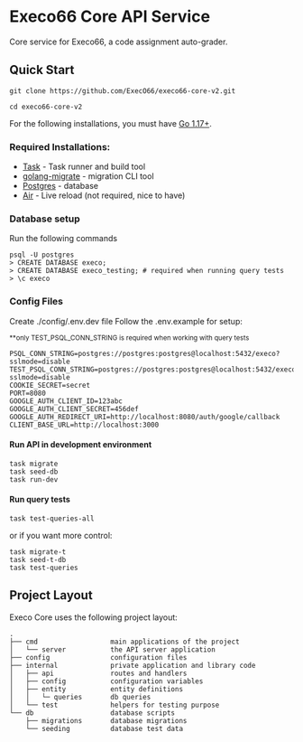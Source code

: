# Execo66 Core API Service

Core service for Execo66, a code assignment auto-grader.

## Quick Start

```shell
git clone https://github.com/ExecO66/execo66-core-v2.git

cd execo66-core-v2
```

For the following installations, you must have [Go 1.17+](https://go.dev/doc/install).

### Required Installations:

- [Task](https://taskfile.dev/#/installation?id=installation) - Task runner and build tool
- [golang-migrate](https://github.com/golang-migrate/migrate/tree/master/cmd/migrate) - migration CLI tool
- [Postgres](https://www.postgresql.org/download) - database
- [Air](https://github.com/cosmtrek/air) - Live reload (not required, nice to have)

### Database setup

Run the following commands

```shell
psql -U postgres
> CREATE DATABASE execo;
> CREATE DATABASE execo_testing; # required when running query tests
> \c execo
```

### Config Files

Create ./config/.env.dev file
Follow the .env.example for setup:

<sup>\*\*only TEST_PSQL_CONN_STRING is required when working with query tests</sup>

```none
PSQL_CONN_STRING=postgres://postgres:postgres@localhost:5432/execo?sslmode=disable
TEST_PSQL_CONN_STRING=postgres://postgres:postgres@localhost:5432/execo_testing?sslmode=disable
COOKIE_SECRET=secret
PORT=8080
GOOGLE_AUTH_CLIENT_ID=123abc
GOOGLE_AUTH_CLIENT_SECRET=456def
GOOGLE_AUTH_REDIRECT_URI=http://localhost:8080/auth/google/callback
CLIENT_BASE_URL=http://localhost:3000
```

#### Run API in development environment

```shell
task migrate
task seed-db
task run-dev
```

#### Run query tests

```shell
task test-queries-all
```

or if you want more control:

```shell
task migrate-t
task seed-t-db
task test-queries
```

## Project Layout

Execo Core uses the following project layout:

```none
.
├── cmd                  main applications of the project
│   └── server           the API server application
├── config               configuration files
├── internal             private application and library code
│   ├── api              routes and handlers
│   ├── config           configuration variables
│   ├── entity           entity definitions
│   │   └─ queries       db queries
│   └── test             helpers for testing purpose
└── db                   database scripts
    ├── migrations       database migrations
    └── seeding          database test data
```

